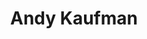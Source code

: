 ---
title: "Andy Kaufman"
hashtag: "andy-kaufman"
born-on: 1949-01-17
died-on: 1984-05-16
layout: hashtag
tags:
  - American
  - Song and Dance Man
  - Performance Artist
  - Singer
  - Actor
  - Human Being
  - dead at the moment
---